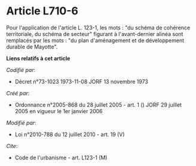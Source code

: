 # Article L710-6

Pour l'application de l'article L. 123-1, les mots : "du schéma de cohérence territoriale, du schéma de secteur" figurant à
l'avant-dernier alinéa sont remplacés par les mots : "du plan d'aménagement et de développement durable de Mayotte".

**Liens relatifs à cet article**

_Codifié par_:

  - Décret n°73-1023 1973-11-08 JORF 13 novembre 1973

_Créé par_:

  - Ordonnance n°2005-868 du 28 juillet 2005 - art. 1 () JORF 29 juillet 2005 en vigueur le 1er janvier 2006

_Modifié par_:

  - Loi n°2010-788 du 12 juillet 2010 - art. 19 (V)

_Cite_:

  - Code de l'urbanisme - art. L123-1 (M)
